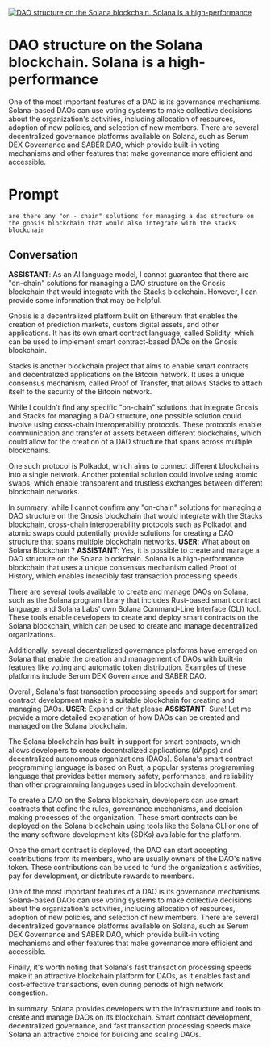 
[![DAO structure on the Solana blockchain. Solana is a high-performance ](https://flow-prompt-covers.s3.us-west-1.amazonaws.com/icon/realistic/real_3.png)]()
# DAO structure on the Solana blockchain. Solana is a high-performance  
One of the most important features of a DAO is its governance mechanisms. Solana-based DAOs can use voting systems to make collective decisions about the organization's activities, including allocation of resources, adoption of new policies, and selection of new members. There are several decentralized governance platforms available on Solana, such as Serum DEX Governance and SABER DAO, which provide built-in voting mechanisms and other features that make governance more efficient and accessible.





# Prompt

```
are there any "on - chain" solutions for managing a dao structure on the gnosis blockchain that would also integrate with the stacks blockchain 
```

## Conversation

**ASSISTANT**: As an AI language model, I cannot guarantee that there are "on-chain" solutions for managing a DAO structure on the Gnosis blockchain that would integrate with the Stacks blockchain. However, I can provide some information that may be helpful.



Gnosis is a decentralized platform built on Ethereum that enables the creation of prediction markets, custom digital assets, and other applications. It has its own smart contract language, called Solidity, which can be used to implement smart contract-based DAOs on the Gnosis blockchain.



Stacks is another blockchain project that aims to enable smart contracts and decentralized applications on the Bitcoin network. It uses a unique consensus mechanism, called Proof of Transfer, that allows Stacks to attach itself to the security of the Bitcoin network.



While I couldn't find any specific "on-chain" solutions that integrate Gnosis and Stacks for managing a DAO structure, one possible solution could involve using cross-chain interoperability protocols. These protocols enable communication and transfer of assets between different blockchains, which could allow for the creation of a DAO structure that spans across multiple blockchains.



One such protocol is Polkadot, which aims to connect different blockchains into a single network. Another potential solution could involve using atomic swaps, which enable transparent and trustless exchanges between different blockchain networks.



In summary, while I cannot confirm any "on-chain" solutions for managing a DAO structure on the Gnosis blockchain that would integrate with the Stacks blockchain, cross-chain interoperability protocols such as Polkadot and atomic swaps could potentially provide solutions for creating a DAO structure that spans multiple blockchain networks.
**USER**: What about on Solana Blockchain ? 
**ASSISTANT**: Yes, it is possible to create and manage a DAO structure on the Solana blockchain. Solana is a high-performance blockchain that uses a unique consensus mechanism called Proof of History, which enables incredibly fast transaction processing speeds.



There are several tools available to create and manage DAOs on Solana, such as the Solana program library that includes Rust-based smart contract language, and Solana Labs' own Solana Command-Line Interface (CLI) tool. These tools enable developers to create and deploy smart contracts on the Solana blockchain, which can be used to create and manage decentralized organizations.



Additionally, several decentralized governance platforms have emerged on Solana that enable the creation and management of DAOs with built-in features like voting and automatic token distribution. Examples of these platforms include Serum DEX Governance and SABER DAO.



Overall, Solana's fast transaction processing speeds and support for smart contract development make it a suitable blockchain for creating and managing DAOs.
**USER**: Expand on that please 
**ASSISTANT**: Sure! Let me provide a more detailed explanation of how DAOs can be created and managed on the Solana blockchain.



The Solana blockchain has built-in support for smart contracts, which allows developers to create decentralized applications (dApps) and decentralized autonomous organizations (DAOs). Solana's smart contract programming language is based on Rust, a popular systems programming language that provides better memory safety, performance, and reliability than other programming languages used in blockchain development.



To create a DAO on the Solana blockchain, developers can use smart contracts that define the rules, governance mechanisms, and decision-making processes of the organization. These smart contracts can be deployed on the Solana blockchain using tools like the Solana CLI or one of the many software development kits (SDKs) available for the platform.



Once the smart contract is deployed, the DAO can start accepting contributions from its members, who are usually owners of the DAO's native token. These contributions can be used to fund the organization's activities, pay for development, or distribute rewards to members.



One of the most important features of a DAO is its governance mechanisms. Solana-based DAOs can use voting systems to make collective decisions about the organization's activities, including allocation of resources, adoption of new policies, and selection of new members. There are several decentralized governance platforms available on Solana, such as Serum DEX Governance and SABER DAO, which provide built-in voting mechanisms and other features that make governance more efficient and accessible.



Finally, it's worth noting that Solana's fast transaction processing speeds make it an attractive blockchain platform for DAOs, as it enables fast and cost-effective transactions, even during periods of high network congestion.



In summary, Solana provides developers with the infrastructure and tools to create and manage DAOs on its blockchain. Smart contract development, decentralized governance, and fast transaction processing speeds make Solana an attractive choice for building and scaling DAOs.


